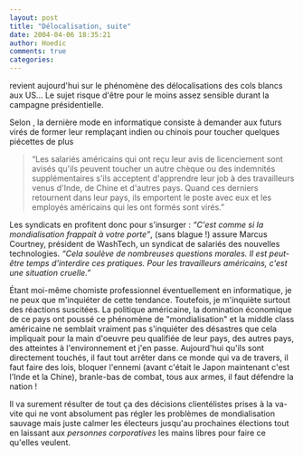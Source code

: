 ```yaml
---
layout: post
title: "Délocalisation, suite"
date: 2004-04-06 18:35:21
author: Hoedic
comments: true
categories: 
---
```



 revient aujourd'hui sur le phénomène des délocalisations des cols blancs aux US... Le sujet risque d'être pour le moins assez sensible durant la campagne présidentielle.

Selon , la dernière mode en informatique consiste à demander aux futurs virés de former leur remplaçant indien ou chinois pour toucher quelques piécettes de plus

<blockquote class="citation">&#8220;Les salariés américains qui ont reçu leur avis de licenciement sont avisés qu'ils peuvent toucher un autre chèque ou des indemnités supplémentaires s'ils acceptent d'apprendre leur job à des travailleurs venus d'Inde, de Chine et d'autres pays. Quand ces derniers retournent dans leur pays, ils emportent le poste avec eux et les employés américains qui les ont formés sont virés.&#8221;</blockquote>

Les syndicats en profitent donc pour s'insurger : *&#8220;C'est comme si la mondialisation frappait à votre porte&#8221;*, (sans blague !) assure Marcus Courtney, président de WashTech, un syndicat de salariés des nouvelles technologies. *&#8220;Cela soulève de nombreuses questions morales. Il est peut-être temps d'interdire ces pratiques. Pour les travailleurs américains, c'est une situation cruelle.&#8221;*

Étant moi-même chomiste professionnel éventuellement en informatique, je ne peux que m'inquiéter de cette tendance. Toutefois, je m'inquiète surtout des réactions suscitées. La politique américaine, la domination économique de ce pays ont poussé ce phénomène de "mondialisation" et la middle class américaine ne semblait vraiment pas s'inquiéter des désastres que cela impliquait pour la main d'oeuvre peu qualifiée de leur pays, des autres pays, des atteintes à l'environnement et j'en passe. Aujourd'hui qu'ils sont directement touchés, il faut tout arrêter dans ce monde qui va de travers, il faut faire des lois, bloquer l'ennemi (avant c'était le Japon maintenant c'est l'Inde et la Chine), branle-bas de combat, tous aux armes, il faut défendre la nation !

Il va surement résulter de tout ça des décisions clientélistes prises à la va-vite qui ne vont absolument pas régler les problèmes de mondialisation sauvage mais juste calmer les électeurs jusqu'au prochaines élections tout en laissant aux *personnes corporatives* les mains libres pour faire ce qu'elles veulent.